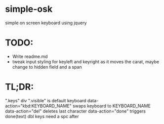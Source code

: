 # simple-osk
simple on screen keyboard using jquery

# TODO:
* Write readme.md
* tweak input styling for keyleft and keyright as it moves the carat, maybe change to hidden field and a span

# TL;DR:
".keys" div ".visible" is default keyboard
data-action="kbd:KEYBOARD_NAME" swaps keyboard to KEYBOARD_NAME
data-action="del" deletes last character
data-action="done" triggers done(text)
dbl keys need a spc after
